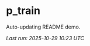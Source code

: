 # p_train

Auto-updating README demo.

<!--START_SECTION:status-->
_Last run: 2025-10-29 10:23 UTC_
<!--END_SECTION:status-->











































































































































































































































































































































































































































































































































































































































































































































































































































































































































































































































































































































































































































































































































































































































































































































































































































